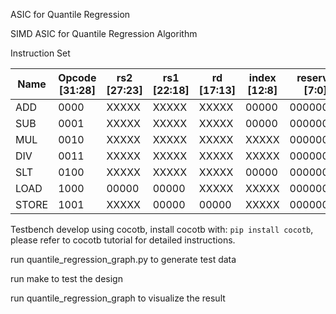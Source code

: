 ASIC for Quantile Regression

SIMD ASIC for Quantile Regression Algorithm

Instruction Set

| Name  | Opcode [31:28] | rs2 [27:23] | rs1 [22:18] | rd [17:13] | index [12:8] | reserve [7:0] |
|-------|----------------|-------------|-------------|------------|--------------|----------------|
| ADD   | 0000           | XXXXX       | XXXXX       | XXXXX      | 00000        | 00000000       |
| SUB   | 0001           | XXXXX       | XXXXX       | XXXXX      | 00000        | 00000000       |
| MUL   | 0010           | XXXXX       | XXXXX       | XXXXX      | XXXXX        | 00000000       |
| DIV   | 0011           | XXXXX       | XXXXX       | XXXXX      | XXXXX        | 00000000       |
| SLT   | 0100           | XXXXX       | XXXXX       | XXXXX      | 00000        | 00000000       |
| LOAD  | 1000           | 00000       | 00000       | XXXXX      | XXXXX        | 00000000       |
| STORE | 1001           | XXXXX       | 00000       | 00000      | XXXXX        | 00000000       |


Testbench develop using cocotb, install cocotb with: ```pip install cocotb```, please refer to cocotb tutorial for detailed instructions. 

run quantile_regression_graph.py to generate test data

run make to test the design

run quantile_regression_graph to visualize the result

